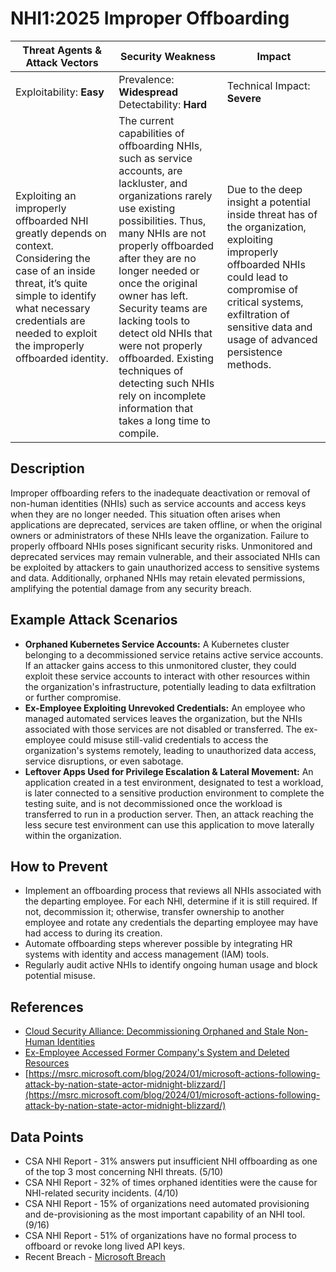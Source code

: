 # NHI1:2025 Improper Offboarding

| Threat Agents & Attack Vectors                    | Security Weakness                                                                                          | Impact                                         |
|---------------------------------------------------|-------------------------------------------------------------------------------------------------------------|------------------------------------------------|
| Exploitability: **Easy**            | Prevalence: **Widespread**<br>Detectability: **Hard**                       | Technical Impact: **Severe**     |
| Exploiting an improperly offboarded NHI greatly depends on context. Considering the case of an inside threat, it’s quite simple to identify what necessary credentials are needed to exploit the improperly offboarded identity. | The current capabilities of offboarding NHIs, such as service accounts, are lackluster, and organizations rarely use existing possibilities. Thus, many NHIs are not properly offboarded after they are no longer needed or once the original owner has left.<br>Security teams are lacking tools to detect old NHIs that were not properly offboarded. Existing techniques of detecting such NHIs rely on incomplete information that takes a long time to compile.      | Due to the deep insight a potential inside threat has of the organization, exploiting improperly offboarded NHIs could lead to compromise of critical systems, exfiltration of sensitive data and usage of advanced persistence methods. |

## Description
Improper offboarding refers to the inadequate deactivation or removal of non-human identities (NHIs) such as service accounts and access keys when they are no longer needed. This situation often arises when applications are deprecated, services are taken offline, or when the original owners or administrators of these NHIs leave the organization. Failure to properly offboard NHIs poses significant security risks. Unmonitored and deprecated services may remain vulnerable, and their associated NHIs can be exploited by attackers to gain unauthorized access to sensitive systems and data. Additionally, orphaned NHIs may retain elevated permissions, amplifying the potential damage from any security breach.

## Example Attack Scenarios
- **Orphaned Kubernetes Service Accounts:** A Kubernetes cluster belonging to a decommissioned service retains active service accounts. If an attacker gains access to this unmonitored cluster, they could exploit these service accounts to interact with other resources within the organization's infrastructure, potentially leading to data exfiltration or further compromise.
- **Ex-Employee Exploiting Unrevoked Credentials:** An employee who managed automated services leaves the organization, but the NHIs associated with those services are not disabled or transferred. The ex-employee could misuse still-valid credentials to access the organization's systems remotely, leading to unauthorized data access, service disruptions, or even sabotage.
- **Leftover Apps Used for Privilege Escalation & Lateral Movement:** An application created in a test environment, designated to test a workload, is later connected to a sensitive production environment to complete the testing suite, and is not decommissioned once the workload is transferred to run in a production server. Then, an attack reaching the less secure test environment can use this application to move laterally within the organization.

## How to Prevent
- Implement an offboarding process that reviews all NHIs associated with the departing employee. For each NHI, determine if it is still required. If not, decommission it; otherwise, transfer ownership to another employee and rotate any credentials the departing employee may have had access to during its creation.
- Automate offboarding steps wherever possible by integrating HR systems with identity and access management (IAM) tools.
- Regularly audit active NHIs to identify ongoing human usage and block potential misuse.

## References
- [Cloud Security Alliance: Decommissioning Orphaned and Stale Non-Human Identities](https://cloudsecurityalliance.org/blog/2024/06/03/decommissioning-orphaned-and-stale-non-human-identities)
- [Ex-Employee Accessed Former Company's System and Deleted Resources](https://www.channelnewsasia.com/singapore/former-employee-hack-ncs-delete-virtual-servers-quality-testing-4402141)
- [https://msrc.microsoft.com/blog/2024/01/microsoft-actions-following-attack-by-nation-state-actor-midnight-blizzard/](https://msrc.microsoft.com/blog/2024/01/microsoft-actions-following-attack-by-nation-state-actor-midnight-blizzard/)

## Data Points
- CSA NHI Report - 31% answers put insufficient NHI offboarding as one of the top 3 most concerning NHI threats. (5/10)
- CSA NHI Report - 32% of times orphaned identities were the cause for NHI-related security incidents. (4/10)
- CSA NHI Report - 15% of organizations need automated provisioning and de-provisioning as the most important capability of an NHI tool. (9/16)
- CSA NHI Report - 51% of organizations have no formal process to offboard or revoke long lived API keys.
- Recent Breach - [Microsoft Breach](https://medium.com/@ronilichtman/how-to-protect-yourself-from-the-microsoft-oauth-attack-powershell-scripts-included-71b398034b8d)

